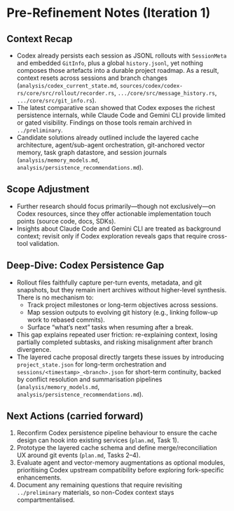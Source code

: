 # Pre-Refinement Notes (Iteration 1)

## Context Recap
- Codex already persists each session as JSONL rollouts with `SessionMeta` and embedded `GitInfo`, plus a global `history.jsonl`, yet nothing composes those artefacts into a durable project roadmap. As a result, context resets across sessions and branch changes (`analysis/codex_current_state.md`, `sources/codex/codex-rs/core/src/rollout/recorder.rs`, `.../core/src/message_history.rs`, `.../core/src/git_info.rs`).
- The latest comparative scan showed that Codex exposes the richest persistence internals, while Claude Code and Gemini CLI provide limited or gated visibility. Findings on those tools remain archived in `../preliminary`.
- Candidate solutions already outlined include the layered cache architecture, agent/sub-agent orchestration, git-anchored vector memory, task graph datastore, and session journals (`analysis/memory_models.md`, `analysis/persistence_recommendations.md`).

## Scope Adjustment
- Further research should focus primarily—though not exclusively—on Codex resources, since they offer actionable implementation touch points (source code, docs, SDKs).
- Insights about Claude Code and Gemini CLI are treated as background context; revisit only if Codex exploration reveals gaps that require cross-tool validation.

## Deep-Dive: Codex Persistence Gap
- Rollout files faithfully capture per-turn events, metadata, and git snapshots, but they remain inert archives without higher-level synthesis. There is no mechanism to:
  - Track project milestones or long-term objectives across sessions.
  - Map session outputs to evolving git history (e.g., linking follow-up work to rebased commits).
  - Surface “what’s next” tasks when resuming after a break.
- This gap explains repeated user friction: re-explaining context, losing partially completed subtasks, and risking misalignment after branch divergence.
- The layered cache proposal directly targets these issues by introducing `project_state.json` for long-term orchestration and `sessions/<timestamp>_<branch>.json` for short-term continuity, backed by conflict resolution and summarisation pipelines (`analysis/memory_models.md`, `analysis/persistence_recommendations.md`).

## Next Actions (carried forward)
1. Reconfirm Codex persistence pipeline behaviour to ensure the cache design can hook into existing services (`plan.md`, Task 1).
2. Prototype the layered cache schema and define merge/reconciliation UX around git events (`plan.md`, Tasks 2–4).
3. Evaluate agent and vector-memory augmentations as optional modules, prioritising Codex upstream compatibility before exploring fork-specific enhancements.
4. Document any remaining questions that require revisiting `../preliminary` materials, so non-Codex context stays compartmentalised.
